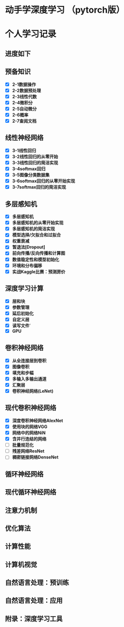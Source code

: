 # 动手学深度学习 （pytorch版）
# 个人学习记录
## 进度如下
## 预备知识
- [x] **2-1数据操作**
- [x] **2-2数据预处理**
- [x] **2-3线性代数**
- [x] **2-4微积分**
- [x] **2-5自动微分**
- [x] **2-6概率**
- [x] **2-7查阅文档**
## 线性神经网络
- [x] **3-1线性回归**
- [x] **3-2线性回归的从零开始**
- [x] **3-3线性回归的简洁实现**
- [x] **3-4softmax回归**
- [x] **3-5图像分类数据集**
- [x] **3-6softmax回归的从零开始实现**
- [x] **3-7softmax回归的简洁实现**
## 多层感知机
- [x] **多层感知机**
- [x] **多层感知机的从零开始实现**
- [x] **多层感知机的简洁实现**
- [x] **模型选择/欠拟合和过拟合**
- [x] **权重衰减**
- [x] **暂退法[Dropout]**
- [x] **前向传播/反向传播和计算图**
- [x] **数值稳定性和模型初始化**
- [x] **环境和分布偏移**
- [x] **实战Kaggle比赛：预测房价**
## 深度学习计算
- [x] **层和块**
- [x] **参数管理**
- [x] **延后初始化**
- [x] **自定义层**
- [x] **读写文件**’
- [x] **GPU**
## 卷积神经网络
- [x] **从全连接层到卷积**
- [x] **图像卷积**
- [x] **填充和步幅**
- [x] **多输入多输出通道**
- [x] **汇聚层**
- [x] **卷积神经网络(LeNet)**
## 现代卷积神经网络
- [x] **深度卷积神经网络AlexNet**
- [x] **使用块的网络VGG**
- [x] **网络中的网络NiN**
- [x] **含并行连结的网络**
- [ ] **批量规范化**
- [ ] **残差网络ResNet**
- [ ] **稠密链接网络DenseNet**
## 循环神经网络
## 现代循环神经网络
## 注意力机制
## 优化算法
## 计算性能
## 计算机视觉
## 自然语言处理：预训练
## 自然语言处理：应用
## 附录：深度学习工具
